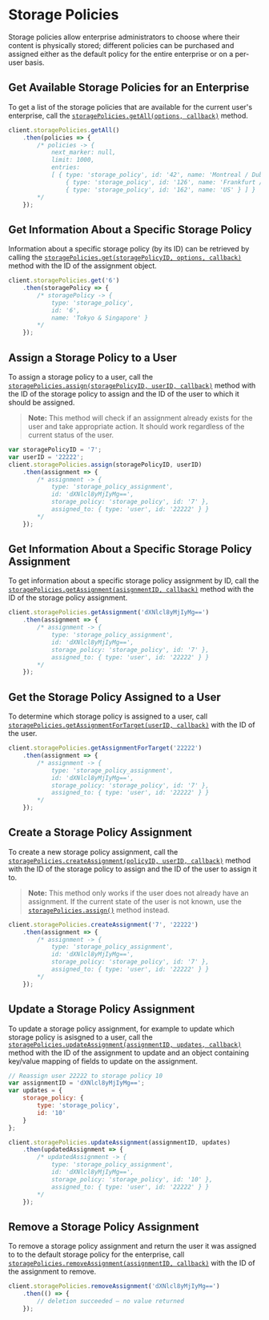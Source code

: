 Storage Policies
================

Storage policies allow enterprise administrators to choose where their content is physically stored;
different policies can be purchased and assigned either as the default policy for the entire enterprise
or on a per-user basis.

Get Available Storage Policies for an Enterprise
------------------------------------------------

To get a list of the storage policies that are available for the current user's enterprise,
call the [`storagePolicies.getAll(options, callback)`][getAll] method.

<!-- sample get_storage_policies -->
```js
client.storagePolicies.getAll()
    .then(policies => {
        /* policies -> {
            next_marker: null,
            limit: 1000,
            entries: 
            [ { type: 'storage_policy', id: '42', name: 'Montreal / Dublin' },
                { type: 'storage_policy', id: '126', name: 'Frankfurt / Dublin' },
                { type: 'storage_policy', id: '162', name: 'US' } ] }
        */
    });
```

[getAll]: http://opensource.box.com/box-node-sdk/jsdoc/StoragePolicies.html#getAll

Get Information About a Specific Storage Policy
-----------------------------------------------

Information about a specific storage policy (by its ID) can be retrieved by calling
the [`storagePolicies.get(storagePolicyID, options, callback)`][get] method with the
ID of the assignment object.

<!-- sample get_storage_policies_id -->
```js
client.storagePolicies.get('6')
    .then(storagePolicy => {
        /* storagePolicy -> {
            type: 'storage_policy', 
            id: '6',
            name: 'Tokyo & Singapore' }
        */
    });
```

[get]: http://opensource.box.com/box-node-sdk/jsdoc/StoragePolicies.html#get

Assign a Storage Policy to a User
---------------------------------

To assign a storage policy to a user, call the [`storagePolicies.assign(storagePolicyID, userID, callback)`][assign]
method with the ID of the storage policy to assign and the ID of the user to which it should be assigned.

> __Note:__ This method will check if an assignment already exists for the user and take appropriate action.
> It should work regardless of the current status of the user.

<!-- sample post_storage_policy_assignments -->
```js
var storagePolicyID = '7';
var userID = '22222';
client.storagePolicies.assign(storagePolicyID, userID)
    .then(assignment => {
        /* assignment -> {
            type: 'storage_policy_assignment',
            id: 'dXNlcl8yMjIyMg==',
            storage_policy: 'storage_policy', id: '7' },
            assigned_to: { type: 'user', id: '22222' } }
        */
    });
```

[assign]: http://opensource.box.com/box-node-sdk/jsdoc/StoragePolicies.html#assign

Get Information About a Specific Storage Policy Assignment
----------------------------------------------------------

To get information about a specific storage policy assignment by ID, call the
[`storagePolicies.getAssignment(asisgnmentID, callback)`][getAssignment] method
with the ID of the storage policy assignment.

<!-- sample get_storage_policy_assignments_id -->
```js
client.storagePolicies.getAssignment('dXNlcl8yMjIyMg==')
    .then(assignment => {
        /* assignment -> {
            type: 'storage_policy_assignment',
            id: 'dXNlcl8yMjIyMg==',
            storage_policy: 'storage_policy', id: '7' },
            assigned_to: { type: 'user', id: '22222' } }
        */
    });
```

[getAssignment]: http://opensource.box.com/box-node-sdk/jsdoc/StoragePolicies.html#getAssignment

Get the Storage Policy Assigned to a User
-----------------------------------------

To determine which storage policy is assigned to a user, call
[`storagePolicies.getAssignmentForTarget(userID, callback)`][getAssignmentForTarget]
with the ID of the user.

<!-- sample get_storage_policy_assignments -->
```js
client.storagePolicies.getAssignmentForTarget('22222')
    .then(assignment => {
        /* assignment -> {
            type: 'storage_policy_assignment',
            id: 'dXNlcl8yMjIyMg==',
            storage_policy: 'storage_policy', id: '7' },
            assigned_to: { type: 'user', id: '22222' } }
        */
    });
```

[getAssignmentForTarget]: http://opensource.box.com/box-node-sdk/jsdoc/StoragePolicies.html#getAssignmentForTarget

Create a Storage Policy Assignment
----------------------------------

To create a new storage policy assignment, call the
[`storagePolicies.createAssignment(policyID, userID, callback)`][create-assignment] method
with the ID of the storage policy to assign and the ID of the user to assign it to.

> __Note:__ This method only works if the user does not already have an assignment.
> If the current state of the user is not known, use the [`storagePolicies.assign()`](#assign-a-storage-policy-to-a-user)
> method instead.

<!-- sample post_storage_policy_assignments -->
```js
client.storagePolicies.createAssignment('7', '22222')
    .then(assignment => {
        /* assignment -> {
            type: 'storage_policy_assignment',
            id: 'dXNlcl8yMjIyMg==',
            storage_policy: 'storage_policy', id: '7' },
            assigned_to: { type: 'user', id: '22222' } }
        */
    });
```

[create-assignment]: http://opensource.box.com/box-node-sdk/jsdoc/StoragePolicies.html#createAssignment

Update a Storage Policy Assignment
----------------------------------

To update a storage policy assignment, for example to update which storage policy is
asisgned to a user, call the [`storagePolicies.updateAssignment(assignmentID, updates, callback)`][updateAssignment]
method with the ID of the assignment to update and an object containing key/value mapping of fields
to update on the assignment.

<!-- sample put_storage_policy_assignments_id -->
```js
// Reassign user 22222 to storage policy 10
var assignmentID = 'dXNlcl8yMjIyMg==';
var updates = {
    storage_policy: {
        type: 'storage_policy',
        id: '10'
    }
};

client.storagePolicies.updateAssignment(assignmentID, updates)
    .then(updatedAssignment => {
        /* updatedAssignment -> {
            type: 'storage_policy_assignment',
            id: 'dXNlcl8yMjIyMg==',
            storage_policy: 'storage_policy', id: '10' },
            assigned_to: { type: 'user', id: '22222' } }
        */
    });
```

[updateAssignment]: http://opensource.box.com/box-node-sdk/jsdoc/StoragePolicies.html#updateAssignment

Remove a Storage Policy Assignment
----------------------------------

To remove a storage policy assignment and return the user it was assigned to to the
default storage policy for the enterprise, call
[`storagePolicies.removeAssignment(assignmentID, callback)`][removeAssignment] with
the ID of the assignment to remove.

<!-- sample delete_storage_policy_assignments_id -->
```js
client.storagePolicies.removeAssignment('dXNlcl8yMjIyMg==')
    .then(() => {
        // deletion succeeded — no value returned
    });
```

[removeAssignment]: http://opensource.box.com/box-node-sdk/jsdoc/StoragePolicies.html#removeAssignment
